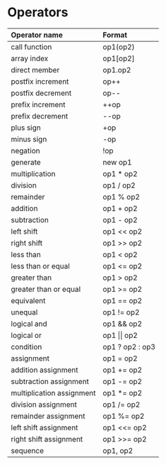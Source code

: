 
# Operators

|Operator name|Format|
|:--|:--|
|call function|op1(op2)|
|array index|op1[op2]|
|direct member |op1.op2|
|postfix increment |op++|
|postfix decrement|op--|
|prefix increment|++op|
|prefix decrement|--op|
|plus sign|+op|
|minus sign|-op|
|negation|!op|
|generate|new op1|
|multiplication|op1 * op2|
|division|op1 / op2|
|remainder|op1 % op2|
|addition|op1 + op2|
|subtraction|op1 - op2|
|left shift|op1 << op2|
|right shift|op1 >> op2|
|less than|op1 < op2|
|less than or equal|op1 <= op2|
|greater than |op1 > op2|
|greater than or equal|op1 >= op2|
|equivalent|op1 == op2|
|unequal|op1 != op2|
|logical and|op1 && op2|
|logical or|op1 \|\| op2|
|condition|op1 ? op2 : op3|
|assignment|op1 = op2|
|addition assignment |op1 += op2|
|subtraction assignment|op1 -= op2|
|multiplication assignment |op1 *= op2|
|division assignment |op1 /= op2|
|remainder assignment|op1 %= op2|
|left shift assignment |op1 <<= op2|
|right shift assignment |op1 >>= op2|
|sequence |op1, op2|